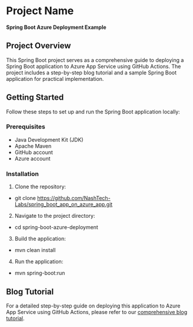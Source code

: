 # Project Name

**Spring Boot Azure Deployment Example**

## Project Overview

This Spring Boot project serves as a comprehensive guide to deploying a Spring Boot application to Azure App Service using GitHub Actions. The project includes a step-by-step blog tutorial and a sample Spring Boot application for practical implementation.

## Getting Started

Follow these steps to set up and run the Spring Boot application locally:

### Prerequisites

- Java Development Kit (JDK)
- Apache Maven
- GitHub account
- Azure account

### Installation

1. Clone the repository:
- git clone https://github.com/NashTech-Labs/spring_boot_app_on_azure_app.git

2. Navigate to the project directory:
- cd spring-boot-azure-deployment

3. Build the application:
-  mvn clean install

4. Run the application:
- mvn spring-boot:run


## Blog Tutorial

For a detailed step-by-step guide on deploying this application to Azure App Service using GitHub Actions, please refer to our [comprehensive blog tutorial](https://blog.nashtechglobal.com/a-comprehensive-guide-deploying-a-spring-boot-app-to-azure-app-service-using-github-actions/).




